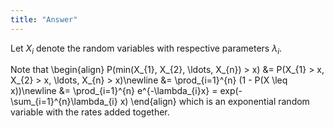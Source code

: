```yaml
---
title: "Answer"
---
```


Let $X_{i}$ denote the random variables with respective parameters $\lambda_{i}$.

Note that
\begin{align}
        P(min(X_{1}, X_{2}, \ldots, X_{n}) > x) &= P(X_{1} > x, X_{2} > x, \ldots, X_{n} > x)\newline
        &= \prod_{i=1}^{n} (1 - P(X \leq x))\newline
        &= \prod_{i=1}^{n} e^{-\lambda_{i}x} = exp(-\sum_{i=1}^{n}\lambda_{i} x)
    \end{align}
which is an exponential random variable with the rates added together.
